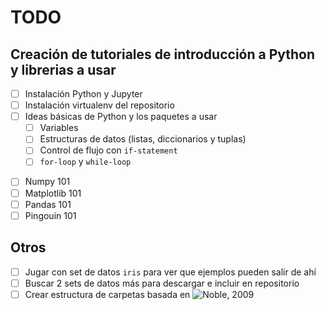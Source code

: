# TODO

## Creación de tutoriales de introducción a Python y librerias a usar

- [ ] Instalación Python y Jupyter
- [ ] Instalación virtualenv del repositorio
- [ ] Ideas básicas de Python y los paquetes a usar
    * [ ] Variables
    * [ ] Estructuras de datos (listas, diccionarios y tuplas)
	* [ ] Control de flujo con `if-statement`
	* [ ] `for-loop` y `while-loop`
* [ ] Numpy 101
* [ ] Matplotlib 101
* [ ] Pandas 101
* [ ] Pingouin 101

## Otros

* [ ] Jugar con set de datos `iris` para ver que ejemplos pueden salir de ahí
* [ ] Buscar 2 sets de datos más para descargar e incluir en repositorio
* [ ] Crear estructura de carpetas basada en ![Noble, 2009](https://doi.org/10.1371/journal.pcbi.1000424)
